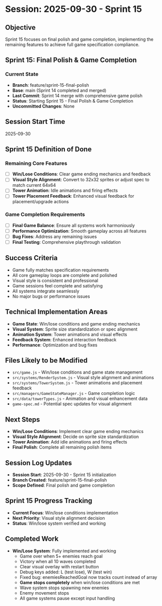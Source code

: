 # Session: 2025-09-30 - Sprint 15

## Objective
Sprint 15 focuses on final polish and game completion, implementing the remaining features to achieve full game specification compliance.

## Sprint 15: Final Polish & Game Completion

### Current State
- **Branch**: feature/sprint-15-final-polish
- **Base**: main (Sprint 14 completed and merged)
- **Last Commit**: Sprint 14 merge with comprehensive game polish
- **Status**: Starting Sprint 15 - Final Polish & Game Completion
- **Uncommitted Changes**: None

## Session Start Time
2025-09-30

## Sprint 15 Definition of Done

### Remaining Core Features
- [ ] **Win/Lose Conditions**: Clear game ending mechanics and feedback
- [ ] **Visual Style Alignment**: Convert to 32x32 sprites or adjust spec to match current 64x64
- [ ] **Tower Animation**: Idle animations and firing effects
- [ ] **Tower Placement Feedback**: Enhanced visual feedback for placement/upgrade actions

### Game Completion Requirements
- [ ] **Final Game Balance**: Ensure all systems work harmoniously
- [ ] **Performance Optimization**: Smooth gameplay across all features
- [ ] **Bug Fixes**: Address any remaining issues
- [ ] **Final Testing**: Comprehensive playthrough validation

## Success Criteria
- Game fully matches specification requirements
- All core gameplay loops are complete and polished
- Visual style is consistent and professional
- Game sessions feel complete and satisfying
- All systems integrate seamlessly
- No major bugs or performance issues

## Technical Implementation Areas
- **Game State**: Win/lose conditions and game ending mechanics
- **Visual System**: Sprite size standardization or spec alignment
- **Animation System**: Tower animations and visual effects
- **Feedback System**: Enhanced interaction feedback
- **Performance**: Optimization and bug fixes

## Files Likely to be Modified
- `src/game.js` - Win/lose conditions and game state management
- `src/systems/RenderSystem.js` - Visual style alignment and animations
- `src/systems/TowerSystem.js` - Tower animations and placement feedback
- `src/managers/GameStateManager.js` - Game completion logic
- `src/data/towerTypes.js` - Animation and visual enhancement data
- `game-spec.md` - Potential spec updates for visual alignment

## Next Steps
- **Win/Lose Conditions**: Implement clear game ending mechanics
- **Visual Style Alignment**: Decide on sprite size standardization
- **Tower Animation**: Add idle animations and firing effects
- **Final Polish**: Complete all remaining polish items

## Session Log Updates
- **Session Start**: 2025-09-30 - Sprint 15 initialization
- **Branch Created**: feature/sprint-15-final-polish
- **Scope Defined**: Final polish and game completion

## Sprint 15 Progress Tracking
- **Current Focus**: Win/lose conditions implementation
- **Next Priority**: Visual style alignment decision
- **Status**: Win/lose system verified and working

## Completed Work
- **Win/Lose System**: Fully implemented and working
  - Game over when 5+ enemies reach goal
  - Victory when all 10 waves completed
  - Clear visual overlay with restart button
  - Debug keys added: L (test lose), W (test win)
  - Fixed bug: enemiesReachedGoal now tracks count instead of array
  - **Game stops completely** when win/lose conditions are met
  - Wave system stops spawning new enemies
  - Enemy movement stops
  - All game systems pause except input handling

